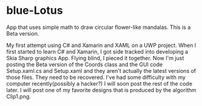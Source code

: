 # blue-Lotus
App that uses simple math to draw circular flower-like mandalas. This is a Beta version. 

My first attempt using C# and Xamarin and XAML on a UWP project. When I first started to learn C# and Xamarin, I got side tracked into developing a Skia Sharp graphics App. Flying blind, I pieced it together. Now I'm just posting the Beta version of the Coords class and the GUI code Setup.xaml.cs and Setup.xaml and they aren't actually the latest versions of those files. They need to be recovered. I've had some difficulty with my computer recently(possibly a hacker?) I will soon post the rest of the code later. I will post one of my favorite designs that is produced by the algorithm Clip1.png.
